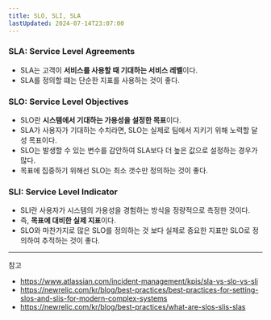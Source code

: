```yaml
---
title: SLO, SLI, SLA
lastUpdated: 2024-07-14T23:07:00
---
```

### SLA: Service Level Agreements

- SLA는 고객이 **서비스를 사용할 때 기대하는 서비스 레벨**이다.
- SLA를 정의할 떄는 단순한 지표를 사용하는 것이 좋다. 

### SLO: Service Level Objectives

- SLO란 **시스템에서 기대하는 가용성을 설정한 목표**이다. 
- SLA가 사용자가 기대하는 수치라면, SLO는 실제로 팀에서 지키기 위해 노력할 달성 목표이다. 
- SLO는 발생할 수 있는 변수를 감안하여 SLA보다 더 높은 값으로 설정하는 경우가 많다.
- 목표에 집중하기 위해선 SLO는 최소 갯수만 정의하는 것이 좋다. 

### SLI: Service Level Indicator

- SLI란 사용자가 시스템의 가용성을 경험하는 방식을 정량적으로 측정한 것이다. 
- 즉, **목표에 대비한 실제 지표**이다.
- SLO와 마찬가지로 많은 SLO를 정의하는 것 보다 실제로 중요한 지표만 SLO로 정의하여 추적하는 것이 좋다.  

---
참고
- https://www.atlassian.com/incident-management/kpis/sla-vs-slo-vs-sli
- https://newrelic.com/kr/blog/best-practices/best-practices-for-setting-slos-and-slis-for-modern-complex-systems
- https://newrelic.com/kr/blog/best-practices/what-are-slos-slis-slas
